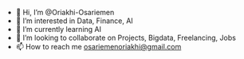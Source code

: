 - 👋 Hi, I’m @Oriakhi-Osariemen
- 👀 I’m interested in Data, Finance, AI
- 🌱 I’m currently learning AI
- 💞️ I’m looking to collaborate on Projects, Bigdata, Freelancing, Jobs
- 📫 How to reach me osariemenoriakhi@gmail.com


<!---
Oriakhi-Osariemen/Oriakhi-Osariemen is a ✨ special ✨ repository because its `README.md` (this file) appears on your GitHub profile.
You can click the Preview link to take a look at your changes.
--->
